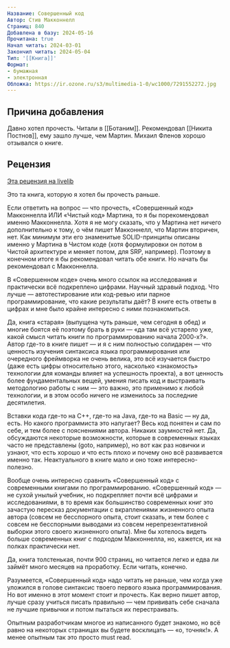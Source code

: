 ```yaml
---
Название: Совершенный код
Автор: Стив Макконнелл
Страниц: 840
Добавлена в базу: 2024-05-16
Прочитана: true
Начал читать: 2024-03-01
Закончил читать: 2024-05-04
Тип: '[[Книга]]'
Формат:
- бумажная
- электронная
Обложка: https://ir.ozone.ru/s3/multimedia-1-0/wc1000/7291552272.jpg
---
```

## Причина добавления

Давно хотел прочесть. Читали в [[Ботаним]]. Рекомендовал [[Никита Постнов]], ему зашло лучше, чем Мартин. Михаил Фленов хорошо отзывался о книге.

## Рецензия

[Эта рецензия на livelib](https://www.livelib.ru/reader/alexey-goloburdin/reviews)

Это та книга, которую я хотел бы прочесть раньше.

Если ответить на вопрос — что прочесть, «Совершенный код» Макконнелла ИЛИ «Чистый код» Мартина, то я бы порекомендовал именно Макконнелла. Хотя я не могу сказать, что у Мартина нет ничего дополнительно к тому, о чём пишет Макконнелл, что Мартин вторичен, нет. Как минимум эти его знаменитые SOLID-принципы описаны именно у Мартина в Чистом коде (хотя формулировки он потом в Чистой архитектуре и меняет потом, для SRP, например). Поэтому в конечном итоге я бы рекомендовал читать обе книги. Но начать бы рекомендовал с Макконнелла.

В «Совершенном коде» очень много ссылок на исследования и практически всё подкреплено цифрами. Научный здравый подход. Что лучше — автотестирование или код-ревью или парное программирование, что какие результаты даёт? В книге есть ответы в цифрах и мне было крайне интересно с ними познакомиться.

Да, книга «старая» (выпущена чуть раньше, чем сегодня в обед) и многие боятся её поэтому брать в руки — «да там всё устарело уже, какой смысл читать книги по программированию начала 2000-х?». Автор где-то в книге пишет — и я с ним полностью солидарен — что ценность изучения синтаксиса языка программирования или очередного фреймворка не очень велика, это всё изучается быстро (даже есть цифры относительно этого, насколько «знакомость» технологии для команды влияет на успешность проекта), а вот ценность более фундаментальных вещей, умения писать код и выстраивать методологию работы с ним — это важно, это применимо к любой технологии, и в этом особо ничего не изменилось за последние десятилетия.

Вставки кода где-то на C++, где-то на Java, где-то на Basic — ну да, есть. Но какого программиста это напугает? Весь код понятен и сам по себе, и тем более с пояснениями автора. Никаких заумностей нет. Да, обсуждаются некоторые возможности, которые в современных языках часто не представлены (goto, например), но вот как раз новички и узнают, что есть хорошо и что есть плохо и почему оно всё развивается именно так. Неактуального в книге мало и оно тоже интересно-полезно.

Вообще очень интересно сравнить «Совершенный код» с современными книгами по программированию. «Совершенный код» — не сухой унылый учебник, но подкрепляет почти всё цифрами и исследованиями, в то время как большинство современных книг это зачастую пересказ документации с вкраплениями жизненного опыта автора (совсем не бесспорного опыта, стоит сказать, и тем более с совсем не бесспорными выводами из совсем нерепрезентативной выборки этого своего жизненного опыта). Мне бы хотелось видеть больше современных книг с подходом Макконнелла, но, кажется, их на полках практически нет.

Да, книга толстенькая, почти 900 страниц, но читается легко и едва ли займёт много месяцев на проработку. Если читать, конечно.

Разумеется, «Совершенный код» надо читать не раньше, чем когда уже уложился в голове синтаксис твоего первого языка программирования. Но вот именно в этот момент стоит и прочесть. Как верно пишет автор, лучше сразу учиться писать правильно — чем прививать себе сначала не лучшие привычки и потом пытаться их перестраивать.

Опытным разработчикам многое из написанного будет знакомо, но всё равно на некоторых страницах вы будете восклицать — «о, точняк!». А менее опытным так это просто must read.